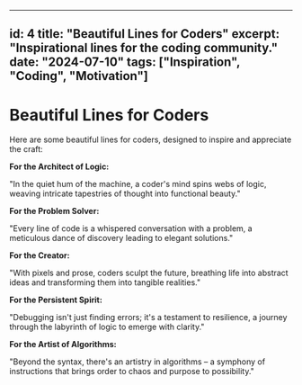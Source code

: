
---
id: 4
title: "Beautiful Lines for Coders"
excerpt: "Inspirational lines for the coding community."
date: "2024-07-10"
tags: ["Inspiration", "Coding", "Motivation"]
---

# Beautiful Lines for Coders

Here are some beautiful lines for coders, designed to inspire and appreciate the craft:

**For the Architect of Logic:**

"In the quiet hum of the machine, a coder's mind spins webs of logic, weaving intricate tapestries of thought into functional beauty."

**For the Problem Solver:**

"Every line of code is a whispered conversation with a problem, a meticulous dance of discovery leading to elegant solutions."

**For the Creator:**

"With pixels and prose, coders sculpt the future, breathing life into abstract ideas and transforming them into tangible realities."

**For the Persistent Spirit:**

"Debugging isn't just finding errors; it's a testament to resilience, a journey through the labyrinth of logic to emerge with clarity."

**For the Artist of Algorithms:**

"Beyond the syntax, there's an artistry in algorithms – a symphony of instructions that brings order to chaos and purpose to possibility."
